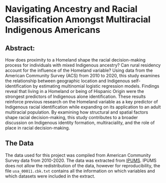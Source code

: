 # Navigating Ancestry and Racial Classification Amongst Multiracial Indigenous Americans

## Abstract: 
How does proximity to a Homeland shape the racial decision-making process for individuals with mixed Indigenous ancestry? Can rural residency account for the influence of the Homeland variable? Using data from the American Community Survey (ACS) from 2010 to 2020, this study examines the relationship between geographic location and Indigenous self-identification by estimating multinomial logistic regression models. Findings reveal that living in a Homeland or being of Hispanic Origin were the strongest predictors of  Indigenous alone identification. These results reinforce previous research on the Homeland variable as a key predictor of Indigenous racial identification while expanding on its application to an adult multiracial population. By examining how structural and spatial factors shape racial decision-making, this study contributes to a broader discussion on Indigenous identity formation, multiraciality, and the role of place in racial decision-making.


## The Data

The data used for this project was compiled from American Community Survey data from 2010-2020. The data was extracted from [IPUMS](https://www.ipums.org/). IPUMS does not allow the redistribution of the data, however for reproducibility, the file `usa_00011.cbk.txt` contains all the information on which variables and which datasets were included in the extract.
